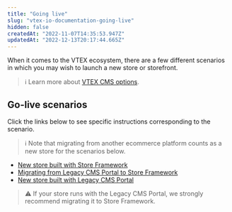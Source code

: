 ```yaml
---
title: "Going live"
slug: "vtex-io-documentation-going-live"
hidden: false
createdAt: "2022-11-07T14:35:53.947Z"
updatedAt: "2022-12-13T20:17:44.665Z"
---
```

When it comes to the VTEX ecosystem, there are a few different scenarios in which you may wish to launch a new store or storefront.

> ℹ️ Learn more about [VTEX CMS options](https://help.vtex.com/tracks/cms--2YcpgIljVaLVQYMzxQbc3z).

## Go-live scenarios

Click the links below to see specific instructions corresponding to the scenario.

> ℹ️ Note that migrating from another ecommerce platform counts as a new store for the scenarios below.

- [New store built with Store Framework](https://developers.vtex.com/docs/guides/vtex-io-documentation-go-live)
- [Migrating from Legacy CMS Portal to Store Framework](https://developers.vtex.com/docs/guides/vtex-io-documentation-migrating-storefront-from-legacy-to-io)
- [New store built with Legacy CMS Portal](https://help.vtex.com/en/tutorial/configuring-dns-pointing-to-vtex)

>⚠️ If your store runs with the Legacy CMS Portal, we strongly recommend migrating it to Store Framework.